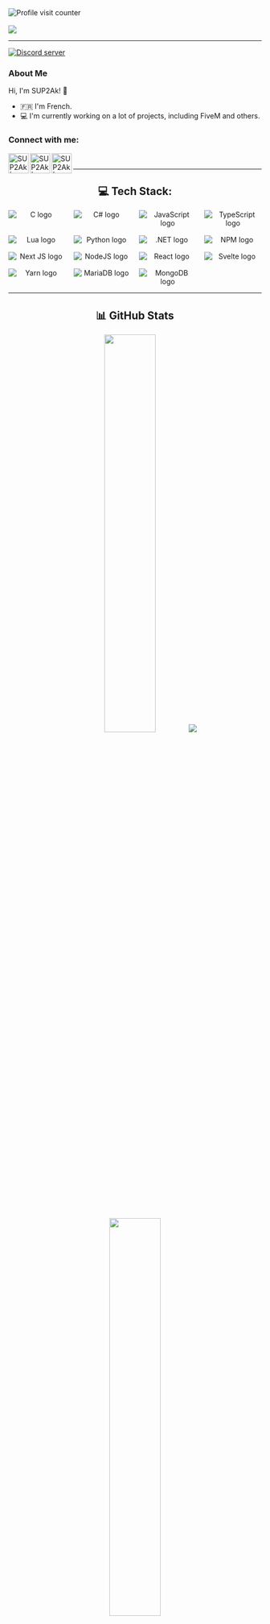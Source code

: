 <div>
  <img align='left' src="https://visitcount.itsvg.in/api?id=SUP2Ak&icon=5&color=0" alt="Profile visit counter"/>
</div>
<br>
<br>
<div align="left">
  <img src="https://github-stats-alpha.vercel.app/api?username=SUP2Ak&cc=20232a&tc=ffffff&ic=61dafb&bc=ffffff"/>
</div>

____

<div align='left'>
  <a href="https://discords.com/bio/p/sup2ak" target="_blank"><img src="https://discord.c99.nl/widget/theme-3/813886677142994994.png" alt="Discord server"/></a>
</div>

### About Me

Hi, I'm SUP2Ak! :wave:

- :fr: I'm French.
- :computer: I'm currently working on a lot of projects, including FiveM and others.

### Connect with me:

[<img align="left" alt="SUP2Ak | Discord" width="40px" src="https://img.icons8.com/color/48/000000/discord-logo--v1.png" />][discord] [<img align="left" alt="SUP2Ak | Twitch" width="40px" src="https://img.icons8.com/color/48/000000/twitch--v1.png" />][twitch] [<img align="left" alt="SUP2Ak | YouTube" width="40px" src="https://img.icons8.com/color/48/000000/youtube-play.png" />][youtube]

[discord]: https://discord.gg/hYCR2YKgxB
[twitch]: https://www.twitch.tv/sup2ak_hd
[youtube]: https://www.youtube.com/SUPAAkHD

<br>

____
         
<div align="center">
      <h2>💻 Tech Stack:</h2>
      <div style="display: grid; grid-template-columns: repeat(4, 1fr); gap: 1rem;">
            <img src="https://img.shields.io/badge/c-%2300599C.svg?style=plastic&logo=c&logoColor=white" alt="C logo" />
            <img src="https://img.shields.io/badge/c%23-%23239120.svg?style=plastic&logo=c-sharp&logoColor=white" alt="C# logo" />
            <img src="https://img.shields.io/badge/javascript-%23323330.svg?style=plastic&logo=javascript&logoColor=%23F7DF1E" alt="JavaScript logo" />
            <img src="https://img.shields.io/badge/typescript-%23007ACC.svg?style=plastic&logo=typescript&logoColor=white" alt="TypeScript logo" />
            <img src="https://img.shields.io/badge/lua-%232C2D72.svg?style=plastic&logo=lua&logoColor=white" alt="Lua logo" />
            <img src="https://img.shields.io/badge/python-3670A0?style=plastic&logo=python&logoColor=ffdd54" alt="Python logo" />
            <img src="https://img.shields.io/badge/.NET-5C2D91?style=plastic&logo=.net&logoColor=white" alt=".NET logo" />
            <img src="https://img.shields.io/badge/NPM-%23000000.svg?style=plastic&logo=npm&logoColor=white" alt="NPM logo" />
            <img src="https://img.shields.io/badge/Next-black?style=plastic&logo=next.js&logoColor=white" alt="Next JS logo" />
            <img src="https://img.shields.io/badge/node.js-6DA55F?style=plastic&logo=node.js&logoColor=white" alt="NodeJS logo" />
            <img src="https://img.shields.io/badge/react-%2320232a.svg?style=plastic&logo=react&logoColor=%2361DAFB" alt="React logo" />
            <img src="https://img.shields.io/badge/svelte-%23f1413d.svg?style=plastic&logo=svelte&logoColor=white" alt="Svelte logo" />
            <img src="https://img.shields.io/badge/yarn-%232C8EBB.svg?style=plastic&logo=yarn&logoColor=white" alt="Yarn logo" />
            <img src="https://img.shields.io/badge/MariaDB-003545?style=plastic&logo=mariadb&logoColor=white" alt="MariaDB logo" />
            <img src="https://img.shields.io/badge/MongoDB-%234ea94b.svg?style=plastic&logo=mongodb&logoColor=white" alt="MongoDB logo" />
      </div>
</div>

____

<div align="center">
        <h2 align='center'>📊 GitHub Stats</h2>
        <img width='45%' src="https://github-readme-stats.vercel.app/api?username=SUP2Ak&theme=react&hide_border=false&include_all_commits=true&count_private=true"/>
        <img src="https://github-readme-stats.vercel.app/api/top-langs/?username=SUP2Ak&theme=react&hide_border=false&include_all_commits=true&count_private=true&layout=compact"/>
        
</div>
<div align="center">
        <img width='45%' src="https://github-readme-streak-stats.herokuapp.com/?user=SUP2Ak&theme=react&hide_border=false"/>
</div>

____

<div align="center">
        <h3 align='center'>🏆 GitHub Trophies</h3>
        <img width="80%" src="https://github-profile-trophy.vercel.app/?username=SUP2Ak&theme=discord&no-frame=false&no-bg=true&margin-w=4"/>
</div>

____

<div align="center">
        <h3 align='center'>🔝 Top repo</h3>
        <img width="35%" src="https://github-readme-stats.vercel.app/api/pin/?username=SUP2Ak&theme=react&repo=supv_core"/>
        <img width="35%" src="https://github-readme-stats.vercel.app/api/pin/?username=SUP2Ak&theme=react&repo=BoilerPlate-ReactTs-Electron"/>
        <img width="35%" src="https://github-readme-stats.vercel.app/api/pin/?username=SUP2Ak&theme=react&repo=boilerplate-botdiscord-typescript"/>
        <img width="35%" src="https://github-readme-stats.vercel.app/api/pin/?username=SUBLiME-Association&theme=react&repo=sublime_core"/>
</div>
<div align="center">
        <img width="35%" src="https://github-readme-stats.vercel.app/api/pin/?username=SUP2Ak&theme=react&repo=ClearCache"/>
</div>


<div align="center">
      <h3 align='center'>🔝 Top Contributed Repo</h3>
      <img src="https://github-contributor-stats.vercel.app/api?username=SUP2Ak&limit=5&theme=react&combine_all_yearly_contributions=true"/>
</div>

